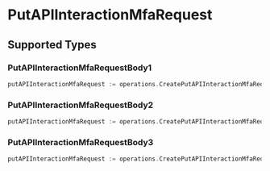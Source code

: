 # PutAPIInteractionMfaRequest


## Supported Types

### PutAPIInteractionMfaRequestBody1

```go
putAPIInteractionMfaRequest := operations.CreatePutAPIInteractionMfaRequestPutAPIInteractionMfaRequestBody1(operations.PutAPIInteractionMfaRequestBody1{/* values here */})
```

### PutAPIInteractionMfaRequestBody2

```go
putAPIInteractionMfaRequest := operations.CreatePutAPIInteractionMfaRequestPutAPIInteractionMfaRequestBody2(operations.PutAPIInteractionMfaRequestBody2{/* values here */})
```

### PutAPIInteractionMfaRequestBody3

```go
putAPIInteractionMfaRequest := operations.CreatePutAPIInteractionMfaRequestPutAPIInteractionMfaRequestBody3(operations.PutAPIInteractionMfaRequestBody3{/* values here */})
```

